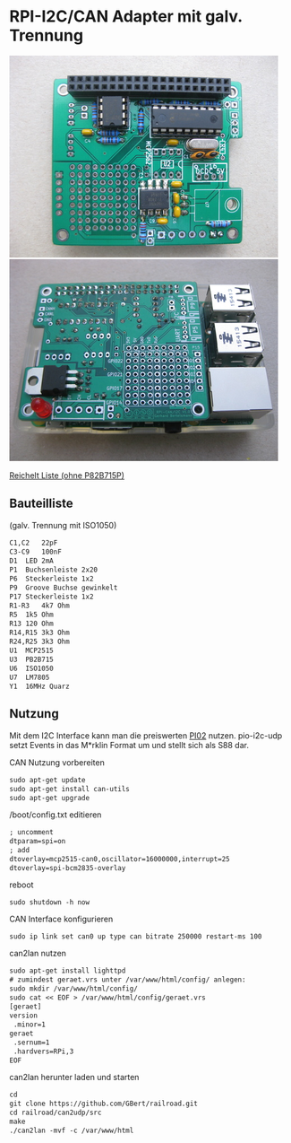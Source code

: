 RPI-I2C/CAN Adapter mit galv. Trennung
======================================

![RPI- MCP2515](https://github.com/GBert/misc/raw/master/RPi-MCP2515/pictures/rpi-mcp2515_01_s.jpg)![RPI- MCP2515](https://github.com/GBert/misc/raw/master/RPi-MCP2515/pictures/rpi-mcp2515_02_s.jpg)

[Reichelt Liste (ohne P82B715P)](https://www.reichelt.de/my/1344615)

Bauteilliste
------------
(galv. Trennung mit ISO1050)
```
C1,C2	22pF
C3-C9	100nF
D1	LED 2mA
P1	Buchsenleiste 2x20
P6	Steckerleiste 1x2
P9	Groove Buchse gewinkelt
P17	Steckerleiste 1x2
R1-R3	4k7 Ohm
R5	1k5 Ohm
R13	120 Ohm
R14,R15	3k3 Ohm
R24,R25	3k3 Ohm
U1	MCP2515
U3	PB2B715
U6	ISO1050
U7	LM7805
Y1	16MHz Quarz
```

Nutzung
-------

Mit dem I2C Interface kann man die preiswerten [PI02](http://wiki.rocrail.net/doku.php?id=gca_pi02-de) nutzen.
pio-i2c-udp setzt Events in das M\*rklin Format um und stellt sich als S88 dar.

CAN Nutzung vorbereiten
```
sudo apt-get update
sudo apt-get install can-utils
sudo apt-get upgrade
```
/boot/config.txt editieren
```
; uncomment
dtparam=spi=on
; add
dtoverlay=mcp2515-can0,oscillator=16000000,interrupt=25
dtoverlay=spi-bcm2835-overlay
```
reboot
```
sudo shutdown -h now
```
CAN Interface konfigurieren
```
sudo ip link set can0 up type can bitrate 250000 restart-ms 100
```

can2lan nutzen
```
sudo apt-get install lighttpd
# zumindest geraet.vrs unter /var/www/html/config/ anlegen:
sudo mkdir /var/www/html/config/
sudo cat << EOF > /var/www/html/config/geraet.vrs
[geraet]
version
 .minor=1
geraet
 .sernum=1
 .hardvers=RPi,3
EOF
```
can2lan herunter laden und starten
```
cd
git clone https://github.com/GBert/railroad.git
cd railroad/can2udp/src
make
./can2lan -mvf -c /var/www/html
```
